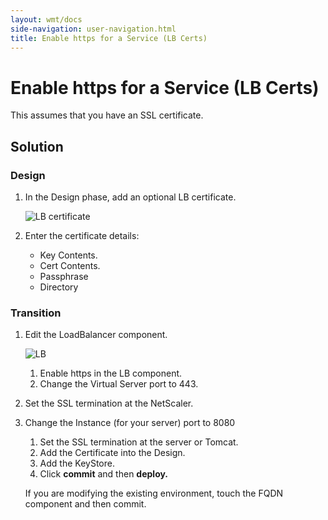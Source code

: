 ```yaml
---
layout: wmt/docs
side-navigation: user-navigation.html
title: Enable https for a Service (LB Certs)
---
```


# Enable https for a Service (LB Certs)

This assumes that you have an SSL certificate.

## Solution

### Design

1. In the Design phase, add an optional LB certificate.

    ![LB certificate](/assets/docs/local/images/lb-certificate.png)

2. Enter the certificate details:
    * Key Contents.
    * Cert Contents.
    * Passphrase
    * Directory

### Transition

1. Edit the LoadBalancer component.

    ![LB](/assets/docs/local/images/Lb.png)

    1. Enable https in the LB component.
    2. Change the Virtual Server port to 443.
2. Set the SSL termination at the NetScaler.   
3. Change the Instance (for your server) port to 8080     
    1. Set the SSL termination at the server or Tomcat.
    2. Add the Certificate into the Design.
    3. Add the KeyStore.
    4. Click **commit** and then **deploy.**  

    If you are modifying the existing environment, touch the FQDN component and then commit.
